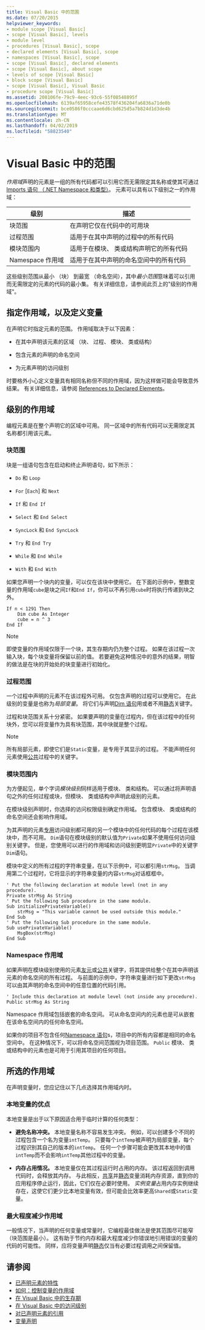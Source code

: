 ```yaml
---
title: Visual Basic 中的范围
ms.date: 07/20/2015
helpviewer_keywords:
- module scope [Visual Basic]
- scope [Visual Basic], levels
- module level
- procedures [Visual Basic], scope
- declared elements [Visual Basic], scope
- namespaces [Visual Basic], scope
- scope [Visual Basic], declared elements
- scope [Visual Basic], about scope
- levels of scope [Visual Basic]
- block scope [Visual Basic]
- scope [Visual Basic], Visual Basic
- procedure scope [Visual Basic]
ms.assetid: 208106fe-79c9-4eec-93c6-55f08548895f
ms.openlocfilehash: 6139af65958cefe43578f436204fa6836a71de0b
ms.sourcegitcommit: bce0586f0cccaae6d6cbd625d5a7b824d1d3de4b
ms.translationtype: MT
ms.contentlocale: zh-CN
ms.lasthandoff: 04/02/2019
ms.locfileid: "58823540"
---
```

# <a name="scope-in-visual-basic"></a>Visual Basic 中的范围
*作用域*声明的元素是一组的所有代码都可以引用它而无需限定其名称或使其可通过[Imports 语句 （.NET Namespace 和类型）](../../../../visual-basic/language-reference/statements/imports-statement-net-namespace-and-type.md)。 元素可以具有以下级别之一的作用域：  
  
|级别|描述|  
|-----------|-----------------|  
|块范围|在声明它仅在代码中的可用块|  
|过程范围|适用于在其中声明的过程中的所有代码|  
|模块范围内|适用于在模块、 类或结构声明它的所有代码|  
|Namespace 作用域|适用于在其中声明的命名空间中的所有代码|  
  
 这些级别范围从最小 （块） 到最宽 （命名空间），其中*最小范围*意味着可以引用而无需限定的元素的代码的最小集。 有关详细信息，请参阅此页上的"级别的作用域"。  
  
## <a name="specifying-scope-and-defining-variables"></a>指定作用域，以及定义变量  
 在声明它时指定元素的范围。 作用域取决于以下因素：  
  
-   在其中声明该元素的区域 （块、 过程、 模块、 类或结构）  
  
-   包含元素的声明的命名空间  
  
-   为元素声明的访问级别  
  
 时要格外小心定义变量具有相同名称但不同的作用域，因为这样做可能会导致意外结果。 有关详细信息，请参阅 [References to Declared Elements](../../../../visual-basic/programming-guide/language-features/declared-elements/references-to-declared-elements.md)。  
  
## <a name="levels-of-scope"></a>级别的作用域  
 编程元素是在整个声明它的区域中可用。 同一区域中的所有代码可以无需限定其名称都引用该元素。  
  
### <a name="block-scope"></a>块范围  
 块是一组语句包含在启动和终止声明语句，如下所示：  
  
-   `Do` 和 `Loop`  
  
-   `For` [`Each`] 和 `Next`  
  
-   `If` 和 `End If`  
  
-   `Select` 和 `End Select`  
  
-   `SyncLock` 和 `End SyncLock`  
  
-   `Try` 和 `End Try`  
  
-   `While` 和 `End While`  
  
-   `With` 和 `End With`  
  
 如果您声明一个块内的变量，可以仅在该块中使用它。 在下面的示例中，整数变量的作用域`cube`是块之间`If`和`End If`，你可以不再引用`cube`时将执行传递到块之外。  
  
```  
If n < 1291 Then  
    Dim cube As Integer  
    cube = n ^ 3  
End If  
```  
  
> [!NOTE]
>  即使变量的作用域仅限于一个块，其生存期内仍为整个过程。 如果在该过程一次输入块，每个块变量将保留以前的值。 若要避免这种情况中的意外的结果，明智的做法是在块的开始处的块变量进行初始化。  
  
### <a name="procedure-scope"></a>过程范围  
 一个过程中声明的元素不在该过程外可用。 仅包含声明的过程可以使用它。 在此级别的变量是也称为*局部变量*。 将它们与声明[Dim 语句](../../../../visual-basic/language-reference/statements/dim-statement.md)用或者不用[静态](../../../../visual-basic/language-reference/modifiers/static.md)关键字。  
  
 过程和块范围关系十分紧密。 如果要声明的变量在过程内，但在该过程中的任何块外，您可以将变量作为具有块范围，其中块就是整个过程。  
  
> [!NOTE]
>  所有局部元素，即使它们是`Static`变量，是专用于其显示的过程。 不能声明任何元素使用[公共](../../../../visual-basic/language-reference/modifiers/public.md)过程中的关键字。  
  
### <a name="module-scope"></a>模块范围内  
 为方便起见，单个字词*模块级别*同样适用于模块、 类和结构。 可以通过将声明语句之外的任何过程或块，但模块、 类或结构中声明此级别的元素。  
  
 在模块级别声明时，你选择的访问权限级别确定作用域。 包含模块、 类或结构的命名空间还会影响作用域。  
  
 为其声明的元素[专用](../../../../visual-basic/language-reference/modifiers/private.md)访问级别都可用的另一个模块中的任何代码的每个过程在该模块中，而不可用。 `Dim`语句在模块级别的默认值为`Private`如果不使用任何访问级别关键字。 但是，您使用可以进行的作用域和访问级别更明显`Private`中的关键字`Dim`语句。  
  
 模块中定义的所有过程的字符串变量，在以下示例中，可以都引用`strMsg`。 当调用第二个过程时，它将显示的字符串变量的内容`strMsg`对话框框中。  
  
```  
' Put the following declaration at module level (not in any procedure).  
Private strMsg As String  
' Put the following Sub procedure in the same module.  
Sub initializePrivateVariable()  
    strMsg = "This variable cannot be used outside this module."  
End Sub  
' Put the following Sub procedure in the same module.  
Sub usePrivateVariable()  
    MsgBox(strMsg)  
End Sub  
```  
  
### <a name="namespace-scope"></a>Namespace 作用域  
 如果声明在模块级别使用的元素[友元](../../../../visual-basic/language-reference/modifiers/friend.md)或[公共](../../../../visual-basic/language-reference/modifiers/public.md)关键字，将其提供给整个在其中声明该元素的命名空间的所有过程。 与前面的示例中，字符串变量进行如下更改`strMsg`可以由其声明的命名空间中的任意位置的代码引用。  
  
```  
' Include this declaration at module level (not inside any procedure).  
Public strMsg As String  
```  
  
 Namespace 作用域包括嵌套的命名空间。 可从命名空间内的元素也是可从嵌套在该命名空间内的任何命名空间。  
  
 如果你的项目不包含任何[Namespace 语句](../../../../visual-basic/language-reference/statements/namespace-statement.md)s，项目中的所有内容都是相同的命名空间中。 在这种情况下，可以将命名空间范围视为项目范围。 `Public` 模块、 类或结构中的元素也是可用于引用其项目的任何项目。  
  
## <a name="choice-of-scope"></a>所选的作用域  
 在声明变量时，您应记住以下几点选择其作用域内时。  
  
### <a name="advantages-of-local-variables"></a>本地变量的优点  
 本地变量是出于以下原因适合用于临时计算的任何类型：  
  
-   **避免名称冲突。** 本地变量名称不容易发生冲突。 例如，可以创建多个不同的过程包含一个名为变量`intTemp`。 只要每个`intTemp`被声明为局部变量，每个过程识别其自己的版本的`intTemp`。 任何一个步骤可能会更改其本地中的值`intTemp`而不会影响`intTemp`其他过程中的变量。  
  
-   **内存占用情况。** 本地变量仅在其过程运行时占用的内存。 该过程返回到调用代码时，会释放其内存。 与此相反，[共享](../../../../visual-basic/language-reference/modifiers/shared.md)并[静态](../../../../visual-basic/language-reference/modifiers/static.md)变量消耗内存资源，直到你的应用程序停止运行，因此，它们仅在必要时使用。 *实例变量*占用内存实例继续存在，这使它们更少比本地变量有效，但可能会比效率更高`Shared`或`Static`变量。  
  
### <a name="minimizing-scope"></a>最大程度减少作用域  
 一般情况下，当声明的任何变量或常量时，它编程最佳做法是使其范围尽可能窄 （块范围是最小）。 这有助于节约内存和最大程度减少你错误地引用错误的变量的代码的可能性。 同样，应将变量声明[静态](../../../../visual-basic/language-reference/modifiers/static.md)仅当有必要过程调用之间保留值。  
  
## <a name="see-also"></a>请参阅

- [已声明元素的特性](../../../../visual-basic/programming-guide/language-features/declared-elements/declared-element-characteristics.md)
- [如何：控制变量的作用域](../../../../visual-basic/programming-guide/language-features/declared-elements/how-to-control-the-scope-of-a-variable.md)
- [在 Visual Basic 中的生存期](../../../../visual-basic/programming-guide/language-features/declared-elements/lifetime.md)
- [在 Visual Basic 中的访问级别](../../../../visual-basic/programming-guide/language-features/declared-elements/access-levels.md)
- [对已声明元素的引用](../../../../visual-basic/programming-guide/language-features/declared-elements/references-to-declared-elements.md)
- [变量声明](../../../../visual-basic/programming-guide/language-features/variables/variable-declaration.md)

